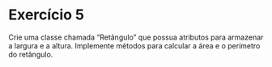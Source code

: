 # Exercício 5 
Crie uma classe chamada “Retângulo” que possua atributos para
armazenar a largura e a altura. Implemente métodos para calcular a
área e o perímetro do retângulo.